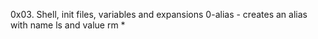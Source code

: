 0x03. Shell, init files, variables and expansions
0-alias - creates an alias with name ls and value rm *

